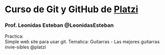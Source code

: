 <h1> Curso de Git y GitHub de <u>Platzi</u> </h1>
<h3> Prof. Leonidas Esteban @LeonidasEsteban</h3>

Practica:<br> Simple web site para usar git.
Tematica: Guitarras - Las mejores guitarras invie-sibles @platzi
